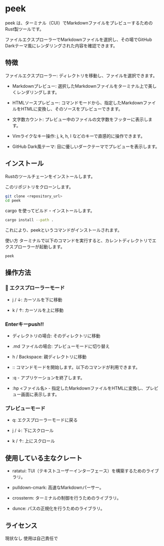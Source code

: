 # peek
peek は、ターミナル（CUI）でMarkdownファイルをプレビューするためのRust製ツールです。

ファイルエクスプローラーでMarkdownファイルを選択し、その場でGitHub Darkテーマ風にレンダリングされた内容を確認できます。

## 特徴
ファイルエクスプローラー: ディレクトリを移動し、ファイルを選択できます。

* Markdownプレビュー: 選択したMarkdownファイルをターミナル上で美しくレンダリングします。

* HTMLソースプレビュー: コマンドモードから、指定したMarkdownファイルをHTMLに変換し、そのソースをプレビューできます。

* 文字数カウント: プレビュー中のファイルの文字数をフッターに表示します。

* Vimライクなキー操作: j, k, h, l などのキーで直感的に操作できます。

* GitHub Dark風テーマ: 目に優しいダークテーマでプレビューを表示します。

## インストール
Rustのツールチェーンをインストールします。

このリポジトリをクローンします。

```bash
git clone <repository_url>
cd peek
```

cargo を使ってビルド・インストールします。

```bash
cargo install --path .
```

これにより、peekというコマンドがインストールされます。

使い方
ターミナルで以下のコマンドを実行すると、カレントディレクトリでエクスプローラーが起動します。

```bash
peek
```

## 操作方法
### 📂 エクスプローラーモード
* j / ↓: カーソルを下に移動

* k / ↑: カーソルを上に移動

### Enterキーpush!!

* ディレクトリの場合: そのディレクトリに移動

* .md ファイルの場合: プレビューモードに切り替え

* h / Backspace: 親ディレクトリに移動

* :: コマンドモードを開始します。以下のコマンドが利用できます。

 * :q - アプリケーションを終了します。

 * :hp <ファイル名> - 指定したMarkdownファイルをHTMLに変換し、プレビュー画面に表示します。

### プレビューモード
* q: エクスプローラーモードに戻る

* j / ↓: 下にスクロール

* k / ↑: 上にスクロール

## 使用している主なクレート
* ratatui: TUI（テキストユーザーインターフェース）を構築するためのライブラリ。

* pulldown-cmark: 高速なMarkdownパーサー。

* crossterm: ターミナルの制御を行うためのライブラリ。

* dunce: パスの正規化を行うためのライブラリ。

## ライセンス
現状なし
使用は自己責任で
